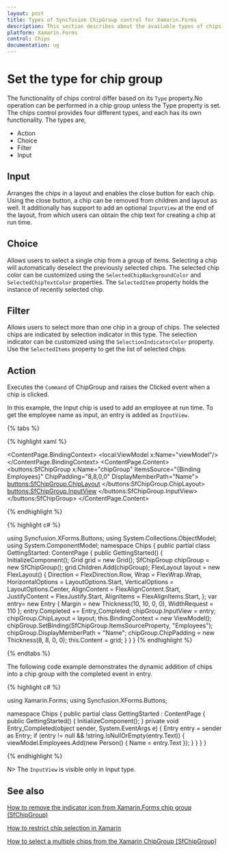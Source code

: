 ```yaml
---
layout: post
title: Types of Syncfusion ChipGroup control for Xamarin.Forms
description: This section describes about the available types of chips in Syncfusion Xamarin.Forms SfChipGroup.
platform: Xamarin.Forms
control: Chips
documentation: ug
---
```


# Set the type for chip group

The functionality of chips control differ based on its `Type` property.No operation can be performed in a chip group unless the Type property is set. The chips control provides four different types, and each has its own functionality. The types are,

* Action
* Choice
* Filter 
* Input

## Input

Arranges the chips in a layout and enables the close button for each chip. Using the close button, a chip can be removed from children and layout as well. It additionally has support to add an optional `InputView` at the end of the layout, from which users can obtain the chip text for creating a chip at run time.

## Choice

Allows users to select a single chip from a group of items. Selecting a chip will automatically deselect the previously selected chips. The selected chip color can be customized using the `SelectedChipBackgroundColor` and `SelectedChipTextColor` properties. The `SelectedItem` property holds the instance of recently selected chip.

## Filter

Allows users to select more than one chip in a group of chips. The selected chips are indicated by selection indicator in this type. The selection indicator can be customized using the `SelectionIndicatorColor` property. Use the `SelectedItems` property to get the list of selected chips.

## Action

Executes the `Command` of ChipGroup and raises the Clicked event when a chip is clicked.

In this example, the Input chip is used to add an employee at run time. To get the employee name as input, an entry is added as `InputView`.

{% tabs %}

{% highlight xaml %}

<ContentPage
xmlns="http://xamarin.com/schemas/2014/forms"
xmlns:buttons="clr-namespace:Syncfusion.XForms.Buttons;assembly=Syncfusion.Buttons.XForms"
xmlns:x="http://schemas.microsoft.com/winfx/2009/xaml"
xmlns:local="clr-namespace:Chips"
x:Class="Chips.GettingStarted">
	<ContentPage.BindingContext>
		<local:ViewModel x:Name="viewModel"/>
	</ContentPage.BindingContext>
	<ContentPage.Content>
	<buttons:SfChipGroup 
		x:Name="chipGroup" 
		ItemsSource="{Binding Employees}"
		ChipPadding="8,8,0,0" 
		DisplayMemberPath="Name">
		<buttons:SfChipGroup.ChipLayout>
				<FlexLayout 
				HorizontalOptions="Start" 
				VerticalOptions="Center"
				Direction="Row"
				Wrap="Wrap" 
				JustifyContent="Start" 
				AlignContent="Start" 
				AlignItems="Start"/>
		</buttons:SfChipGroup.ChipLayout>
		<buttons:SfChipGroup.InputView>
			<Entry 
				Margin="10,10,0,0" 
				WidthRequest="110"
				Completed="Entry_Completed"/>
		</buttons:SfChipGroup.InputView>
	</buttons:SfChipGroup>
	</ContentPage.Content>
</ContentPage>

{% endhighlight %}

{% highlight c# %}

using Syncfusion.XForms.Buttons;
using System.Collections.ObjectModel;
using System.ComponentModel;
namespace Chips
{
	public partial class GettingStarted: ContentPage
	{
		public GettingStarted()
		{
			InitializeComponent();
			Grid grid = new Grid();
			SfChipGroup chipGroup = new SfChipGroup();
			grid.Children.Add(chipGroup);
			FlexLayout layout = new FlexLayout()
			{
				Direction = FlexDirection.Row,
				Wrap = FlexWrap.Wrap,
				HorizontalOptions = LayoutOptions.Start,
				VerticalOptions = LayoutOptions.Center,
				AlignContent = FlexAlignContent.Start,
				JustifyContent = FlexJustify.Start,
				AlignItems = FlexAlignItems.Start,
			};
			var entry= new Entry { Margin = new Thickness(10, 10, 0, 0), WidthRequest = 110 };
			entry.Completed += Entry_Completed;
			chipGroup.InputView = entry;
			chipGroup.ChipLayout = layout;
			this.BindingContext = new ViewModel();
			chipGroup.SetBinding(SfChipGroup.ItemsSourceProperty, "Employees");
			chipGroup.DisplayMemberPath = "Name";
			chipGroup.ChipPadding = new Thickness(8, 8, 0, 0);
			this.Content = grid;
		}
	}
}
{% endhighlight %}

{% endtabs %}

The following code example demonstrates the dynamic addition of chips into a chip group with the completed event in entry.

{% highlight c# %}

using Xamarin.Forms;
using Syncfusion.XForms.Buttons;

namespace Chips
{
	public partial class GettingStarted : ContentPage
	{ 
		public GettingStarted()
		{
			InitializeComponent();
		}
		private void Entry_Completed(object sender, System.EventArgs e)
		{
			Entry entry = sender as Entry;
			if (entry != null && !string.IsNullOrEmpty(entry.Text))
			{
				viewModel.Employees.Add(new Person() { Name = entry.Text });
			}
		}
	}
}

{% endhighlight %}

N> The `InputView` is visible only in Input type.

## See also

[How to remove the indicator icon from Xamarin.Forms chip group (SfChipGroup)](https://www.syncfusion.com/kb/11270/how-to-remove-the-indicator-icon-from-xamarin-forms-chip-group-sfchipgroup)

[How to restrict chip selection in Xamarin](https://www.syncfusion.com/kb/11205/how-to-restrict-chip-selection-in-xamarin)

[How to select a multiple chips from the Xamarin ChipGroup [SfChipGroup]](https://www.syncfusion.com/kb/11155/how-to-select-a-multiple-chips-from-the-xamarin-chipgroup-sfchipgroup)

